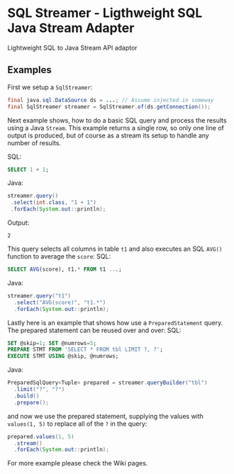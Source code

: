 # SQL Streamer - Ligthweight SQL Java Stream Adapter
Lightweight SQL to Java Stream API adaptor

## Examples
First we setup a `SqlStreamer`:
```java
final java.sql.DataSource ds = ...; // Assume injected in someway
final SqlStreamer streamer = SqlStreamer.of(ds.getConnection());
```
Next example shows, how to do a basic SQL query and process the results using a Java `Stream`. This example returns a single row, so only one line of output is produced, but of course as a stream its setup to handle any number of results.

SQL:
```sql
SELECT 1 + 1;
```
Java:
```java
streamer.query()
 .select(int.class, "1 + 1")
 .forEach(System.out::println);
```
Output:
```
2
```

This query selects all columns in table `t1` and also executes an SQL `AVG()` function to average the `score`:
SQL:
```sql
SELECT AVG(score), t1.* FROM t1 ...;
```
Java:
```java
streamer.query("t1")
  .select("AVG(score)", "t1.*")
  .forEach(System.out::println);
```
Lastly here is an example that shows how use a `PreparedStatement` query. The prepared statement can be reused over and over:
SQL:
```sql
SET @skip=1; SET @numrows=5;
PREPARE STMT FROM 'SELECT * FROM tbl LIMIT ?, ?';
EXECUTE STMT USING @skip, @numrows;
```
Java:
```java
PreparedSqlQuery<Tuple> prepared = streamer.queryBuilder("tbl")
  .limit("?", "?")
  .build()
  .prepare();
```
and now we use the prepared statement, supplying the values with `values(1, 5)` to replace all of the `?` in the query:
```java
prepared.values(1, 5)
  .stream()
  .forEach(System.out::println);
```

For more example please check the Wiki pages.
